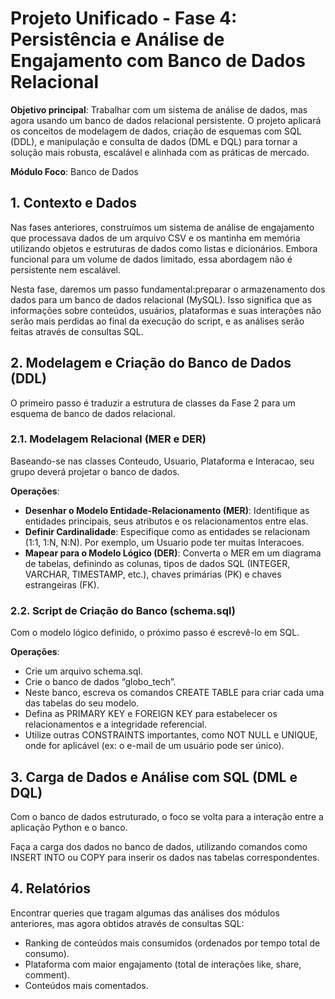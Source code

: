 # **Projeto Unificado - Fase 4: Persistência e Análise de Engajamento com Banco de Dados Relacional**

**Objetivo principal**: Trabalhar com um sistema de análise de dados, mas agora usando um banco de dados relacional persistente. O projeto aplicará os conceitos de modelagem de dados, criação de esquemas com SQL (DDL), e manipulação e consulta de dados (DML e DQL) para tornar a solução mais robusta, escalável e alinhada com as práticas de mercado.

**Módulo Foco**: Banco de Dados

## **1. Contexto e Dados**

Nas fases anteriores, construímos um sistema de análise de engajamento que processava dados de um arquivo CSV e os mantinha em memória utilizando objetos e estruturas de dados como listas e dicionários. Embora funcional para um volume de dados limitado, essa abordagem não é persistente nem escalável.

Nesta fase, daremos um passo fundamental:preparar o armazenamento dos dados para um banco de dados relacional (MySQL). Isso significa que as informações sobre conteúdos, usuários, plataformas e suas interações não serão mais perdidas ao final da execução do script, e as análises serão feitas através de consultas SQL.

## **2. Modelagem e Criação do Banco de Dados (DDL)**

O primeiro passo é traduzir a estrutura de classes da Fase 2 para um esquema de banco de dados relacional.

### **2.1. Modelagem Relacional (MER e DER)**

Baseando-se nas classes Conteudo, Usuario, Plataforma e Interacao, seu grupo deverá projetar o banco de dados.

**Operações**:

- **Desenhar o Modelo Entidade-Relacionamento (MER)**: Identifique as entidades principais, seus atributos e os relacionamentos entre elas.
- **Definir Cardinalidade**: Especifique como as entidades se relacionam (1:1, 1:N, N:N). Por exemplo, um Usuario pode ter muitas Interacoes.
- **Mapear para o Modelo Lógico (DER)**: Converta o MER em um diagrama de tabelas, definindo as colunas, tipos de dados SQL (INTEGER, VARCHAR, TIMESTAMP, etc.), chaves primárias (PK) e chaves estrangeiras (FK).

### **2.2. Script de Criação do Banco (schema.sql)**

Com o modelo lógico definido, o próximo passo é escrevê-lo em SQL.

**Operações**:

- Crie um arquivo schema.sql.
- Crie o banco de dados “globo_tech”.
- Neste banco, escreva os comandos CREATE TABLE para criar cada uma das tabelas do seu modelo.
- Defina as PRIMARY KEY e FOREIGN KEY para estabelecer os relacionamentos e a integridade referencial.
- Utilize outras CONSTRAINTS importantes, como NOT NULL e UNIQUE, onde for aplicável (ex: o e-mail de um usuário pode ser único).

## **3. Carga de Dados e Análise com SQL (DML e DQL)**

Com o banco de dados estruturado, o foco se volta para a interação entre a aplicação Python e o banco.

Faça a carga dos dados no banco de dados, utilizando comandos como INSERT INTO ou COPY para inserir os dados nas tabelas correspondentes.

## **4. Relatórios**

Encontrar queries que tragam algumas das análises dos módulos anteriores, mas agora obtidos através de consultas SQL:

- Ranking de conteúdos mais consumidos (ordenados por tempo total de consumo).
- Plataforma com maior engajamento (total de interações like, share, comment).
- Conteúdos mais comentados.
